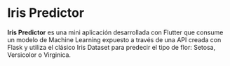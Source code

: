 # Iris Predictor

**Iris Predictor** es una mini aplicación desarrollada con Flutter que consume un modelo de Machine Learning expuesto a través de una API creada con Flask y utiliza el clásico Iris Dataset para predecir el tipo de flor: Setosa, Versicolor o Virginica.

